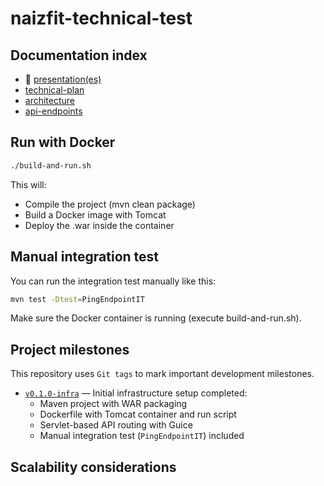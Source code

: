# naizfit-technical-test

## Documentation index
- :bell: [presentation(es)](docs/presentation_es.md)
- [technical-plan](docs/technical-plan.md)
- [architecture](docs/architecture.md)
- [api-endpoints](docs/api-endpoints.md)

## Run with Docker

```bash
./build-and-run.sh
```

This will:
- Compile the project (mvn clean package)
- Build a Docker image with Tomcat
- Deploy the .war inside the container

## Manual integration test

You can run the integration test manually like this:

```bash
mvn test -Dtest=PingEndpointIT
```
Make sure the Docker container is running (execute build-and-run.sh).

## Project milestones

This repository uses `Git tags` to mark important development milestones.

- [`v0.1.0-infra`](https://github.com/javier-nogales/naizfit-technical-test/tree/v0.1.0-infra) — Initial infrastructure setup completed:
  - Maven project with WAR packaging
  - Dockerfile with Tomcat container and run script
  - Servlet-based API routing with Guice
  - Manual integration test (`PingEndpointIT`) included


## Scalability considerations